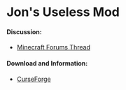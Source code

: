 # Jon's Useless Mod

#### Discussion:
* [Minecraft Forums Thread](http://www.minecraftforum.net/forums/mapping-and-modding/minecraft-mods/2533589)

#### Download and Information:
* [CurseForge](http://minecraft.curseforge.com/mc-mods/236574)
